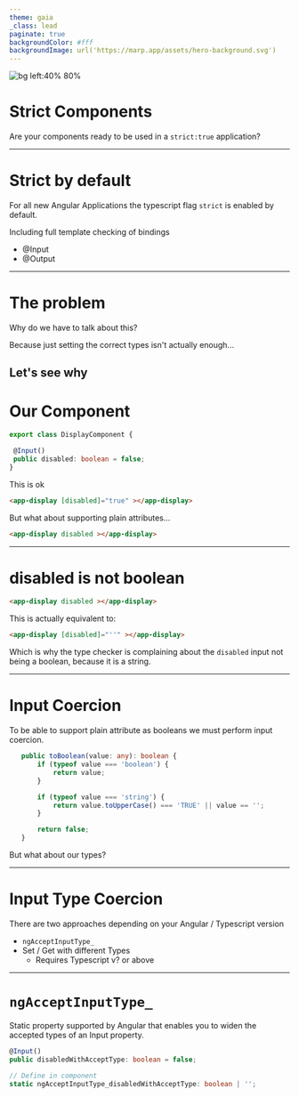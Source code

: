 ```yaml
---
theme: gaia
_class: lead
paginate: true
backgroundColor: #fff
backgroundImage: url('https://marp.app/assets/hero-background.svg')
---
```


![bg left:40% 80%](https://marp.app/assets/marp.svg)

# **Strict Components**

Are your components ready to be used in a `strict:true` application?

---

# Strict by default


For all new Angular Applications the typescript flag `strict` is enabled by default.

Including full template checking of bindings
 - @Input 
 - @Output

---
# The problem

Why do we have to talk about this? 

Because just setting the correct types isn't actually enough...

Let's see why
 ---

 # Our Component

 ```ts
export class DisplayComponent {

  @Input()
  public disabled: boolean = false;
}
 ```
This is ok

 ```html
<app-display [disabled]="true" ></app-display>

 ```
But what about supporting plain attributes...
 ```html
<app-display disabled ></app-display>

 ```
---

# disabled is not boolean

```html
<app-display disabled ></app-display>

 ```
 This is actually equivalent to:

 ```html
<app-display [disabled]="''" ></app-display>

 ```
 Which is why the type checker is complaining about the `disabled` input not being a boolean, because it is a string.

 ---
 # Input Coercion

 To be able to support plain attribute as booleans we must perform input coercion.

 ```ts
    public toBoolean(value: any): boolean {
        if (typeof value === 'boolean') {
            return value;
        }

        if (typeof value === 'string') {
            return value.toUpperCase() === 'TRUE' || value == '';
        }

        return false;
    }
 ```

 But what about our types?

 ---
 # Input Type Coercion

There are two approaches depending on your Angular / Typescript version

 - `ngAcceptInputType_`
 - Set / Get with different Types
   - Requires Typescript v? or above

 ---

 # `ngAcceptInputType_`

Static property supported by Angular that enables you to widen the accepted types of an Input property.

```ts
@Input()
public disabledWithAcceptType: boolean = false;

// Define in component
static ngAcceptInputType_disabledWithAcceptType: boolean | '';
```
